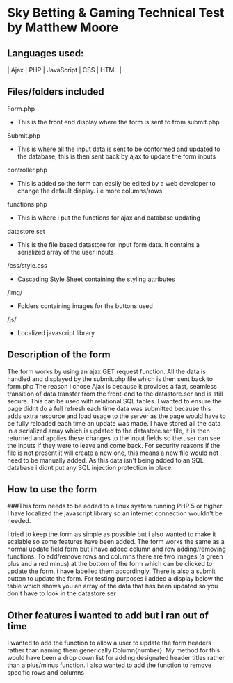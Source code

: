 # Sky Betting & Gaming Technical Test by Matthew Moore

## Languages used:
| Ajax | PHP | JavaScript | CSS | HTML |

## Files/folders included

Form.php 
  - This is the front end display where the form is sent to from submit.php

Submit.php
 - This is where all the input data is sent to be conformed and updated to the database, this is then sent back by ajax to update
  the form inputs
  
controller.php
 - This is added so the form can easily be edited by a web developer to change the default display. i.e more columns/rows

functions.php
 - This is where i put the functions for ajax and database updating
 
datastore.set
 - This is the file based datastore for input form data. It contains a serialized array of the user inputs
 
/css/style.css
 - Cascading Style Sheet containing the styling attributes
 
/img/
 - Folders containing images for the buttons used
 
/js/
 - Localized javascript library

## Description of the form

The form works by using an ajax GET request function. All the data is handled and displayed by the submit.php file which is then sent back to form.php
The reason i chose Ajax is because it provides a fast, seamless transition of data transfer from the front-end to the datastore.ser and is still secure. This can be used with relational SQL tables.
I wanted to ensure the page didnt do a full refresh each time data was submitted because this adds extra resource and load usage to the server as the page would have to be fully reloaded each time an update was made.
I have stored all the data in a serialized array which is updated to the datastore.ser file, it is then returned and applies these changes to the input fields so the user can see the inputs if they were to leave and come back. For security reasons if the file is not present it will create a new one, this means a new file would not need to be manually added.
As this data isn't being added to an SQL database i didnt put any SQL injection protection in place.


## How to use the form

###This form needs to be added to a linux system running PHP 5 or higher. I have localized the javascript library so an internet connection wouldn't be needed.

I tried to keep the form as simple as possible but i also wanted to make it scalable so some features have been added. The form works the same as a normal update field form but i have added column and row adding/removing functions. To add/remove rows and columns there are two images (a green plus and a red minus) at the bottom of the form which can be clicked to update the form, i have labelled them accordingly. There is also a submit button to update the form. For testing purposes i added a display below the table which shows you an array of the data that has been updated so you don't have
to look in the datastore.ser

## Other features i wanted to add but i ran out of time

I wanted to add the function to allow a user to update the form headers rather than naming them generically Column{number}. My method for this would have been a drop down list for adding designated header titles rather than a plus/minus function.
I also wanted to add the function to remove specific rows and columns
